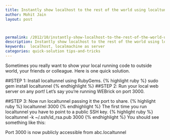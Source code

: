 ```yaml
---
title: Instantly show localhost to the rest of the world using localtunnel
author: Mohit Jain
layout: post



permalink: /2012/10/instantly-show-localhost-to-the-rest-of-the-world-using-localtunnel/
description: Instantly show localhost to the rest of the world using localtunnel
keywords:  localhost, localmachine as server
categories: quick-solution tips-and-tricks
---
```


Sometimes you really want to show your local running code to outside world, your friends or colleague. Here is one quick solution.

##STEP 1:
 Install localtunnel using RubyGems.
{% highlight ruby %}
sudo gem install localtunnel
{% endhighlight %}
##STEP 2:
 Run your local web server on any port! Let’s say you’re running WEBrick on port 3000.

##STEP 3:
 Now run localtunnel passing it the port to share.
{% highlight ruby %}
localtunnel 3000
{% endhighlight %}
The first time you run localtunnel you have to point to a public SSH key.
{% highlight ruby %}
localtunnel -k ~/.ssh/id_rsa.pub 3000
{% endhighlight %}
You should see something like this:

Port 3000 is now publicly accessible from abc.localtunnel

